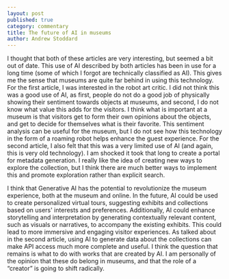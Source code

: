 ```yaml
---
layout: post
published: true
category: commentary
title: The future of AI in museums
author: Andrew Stoddard
---
```

I thought that both of these articles are very interesting, but seemed a bit out of date. This use of AI described by both articles has been in use for a long time (some of which I forgot are technically classified as AI). This gives me the sense that museums are quite far behind in using this technology. For the first article, I was interested in the robot art critic. I did not think this was a good use of AI, as first, people do not do a good job of physically showing their sentiment towards objects at museums, and second, I do not know what value this adds for the visitors. I think what is important at a museum is that visitors get to form their own opinions about the objects, and get to decide for themselves what is their favorite. This sentiment analysis can be useful for the museum, but I do not see how this technology in the form of a roaming robot helps enhance the guest experience. For the second article, I also felt that this was a very limited use of AI (and again, this is very old technology). I am shocked it took that long to create a portal for metadata generation. I really like the idea of creating new ways to explore the collection, but I think there are much better ways to implement this and promote exploration rather than explicit search.

I think that Generative AI has the potential to revolutionize the museum experience, both at the museum and online. In the future, AI could be used to create personalized virtual tours, suggesting exhibits and collections based on users' interests and preferences. Additionally, AI could enhance storytelling and interpretation by generating contextually relevant content, such as visuals or narratives, to accompany the existing exhibits. This could lead to more immersive and engaging visitor experiences. As talked about in the second article, using AI to generate data about the collections can make API access much more complete and useful. I think the question that remains is what to do with works that are created by AI. I am personally of the opinion that these do belong in museums, and that the role of a “creator” is going to shift radically.


